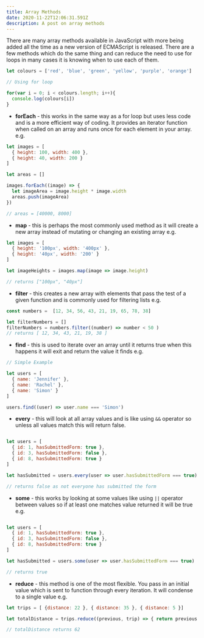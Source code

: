 ```yaml
---
title: Array Methods
date: 2020-11-22T12:06:31.591Z
description: A post on array methods
---
```

There are many array methods available in JavaScript with more being added all the time as a new version of ECMAScript is released. There are a few methods which do the same thing and can reduce the need to use for loops in many cases it is knowing when to use each of them.

```javascript
let colours = ['red', 'blue', 'green', 'yellow', 'purple', 'orange']

// Using for loop

for(var i = 0; i < colours.length; i++){
  console.log(colours[i])
}

```

- **forEach** - this works in the same way as a for loop but uses less code and is a more efficient way of coding. It provides an iterator function when called on an array and runs once for each element in your array. e.g.

```javascript
let images = [ 
  { height: 100, width: 400 }, 
  { height: 40, width: 200 }
]

let areas = []

images.forEach((image) => {
  let imageArea = image.height * image.width
  areas.push(imageArea)
})

// areas = [40000, 8000]
```


- **map** - this is perhaps the most commonly used method as it will create a new array instead of mutating or changing an existing array e.g.

```javascript
let images = [ 
  { height: '100px', width: '400px' }, 
  { height: '40px', width: '200' }
]

let imageHeights = images.map(image => image.height)

// returns ["100px", "40px"]
```

- **filter** - this creates a new array with elements that pass the test of a given function and is commonly used for filtering lists e.g.

```javascript
const numbers =  [12, 34, 56, 43, 21, 19, 65, 78, 38]

let filterNumbers = []
filterNumbers = numbers.filter((number) => number < 50 )
// returns [ 12, 34, 43, 21, 19, 38 ]

```
- **find** - this is used to iterate over an array until it returns true when this happens it will exit and return the value it finds e.g.

```javascript
// Simple Example

let users = [
  { name: 'Jennifer' },
  { name: 'Rachel' },
  { name: 'Simon' }
]

users.find((user) => user.name === 'Simon')
```

- **every** - this will look at all array values and is like using `&&` operator so unless all values match this will return false.

```javascript

let users = [
  { id: 1, hasSubmittedForm: true },
  { id: 3, hasSubmittedForm: false },
  { id: 8, hasSubmittedForm: true }
]

let hasSubmitted = users.every(user => user.hasSubmittedForm === true)

// returns false as not everyone has submitted the form
```

- **some** - this works by looking at some values like using `||` operator between values so if at least one matches value returned it will be true e.g.

```javascript

let users = [
  { id: 1, hasSubmittedForm: true },
  { id: 3, hasSubmittedForm: false },
  { id: 8, hasSubmittedForm: true }
]

let hasSubmitted = users.some(user => user.hasSubmittedForm === true)

// returns true
```

- **reduce** - this method is one of the most flexible. You pass in an initial value which is sent to function through every iteration. It will condense to a single value e.g.

```javascript
let trips = [ {distance: 22 }, { distance: 35 }, { distance: 5 }]

let totalDistance = trips.reduce((previous, trip) => { return previous + trip.distance }, 0)

// totalDistance returns 62
```

